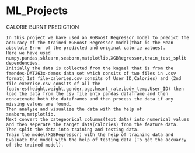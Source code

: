 # ML_Projects

CALORIE BURNT PREDICTION

    In this project we have used an XGBoost Regressor model to predict the accuracy of the trained XGBoost Regressor model(that is the Mean absolute Error of the predicted and original calorie values).
    Here we have used numpy,pandas,sklearn,seaborn,matplotlib,XGBRegressor,train_test_split dependencies.
    Initially the data is collected from the kagael that is from the fmendes-DAT263x-demos data set which consits of two files in .csv format( 1st file-calories.csv consits of User_ID,Calories) and (2nd file-exercise.csv consits of all the features(height,weight,gender,age,heart_rate,body_temp,User_ID) then load the data from the csv file into pandas dataframe and then concatenate both the dataframes and then process the data if any missing values are found.
    Then analyse and visualize the data with the help of seaborn,matplotlib.
    Next convert the categeorical columns(text data) into numerical values and then seperate the target data(calories) from the feature data.
    Then split the data into training and testing data.
    Train the model(XGBRegressor) with the help of training data and Evaluate the model with the help of testing data (To get the accuarcy of the trained model).
    
    
